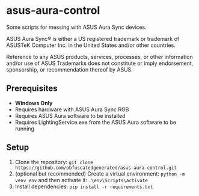 # asus-aura-control

Some scripts for messing with ASUS Aura Sync devices.

ASUS Aura Sync® is either a US registered trademark or trademark of ASUSTeK Computer Inc. in the United States and/or other countries.

Reference to any ASUS products, services, processes, or other information and/or use of ASUS Trademarks does not constitute or imply endorsement, sponsorship, or recommendation thereof by ASUS.

## Prerequisites

- **Windows Only**
- Requires hardware with ASUS Aura Sync RGB
- Requires ASUS Aura software to be installed
- Requires LightingService.exe from the ASUS Aura software to be running

## Setup

1. Clone the repository: `git clone https://github.com/obfuscatedgenerated/asus-aura-control.git`
2. (optional but recommended) Create a virtual environment: `python -m venv env` and then activate it: `.\env\Scripts\activate`
3. Install dependencies: `pip install -r requirements.txt`
